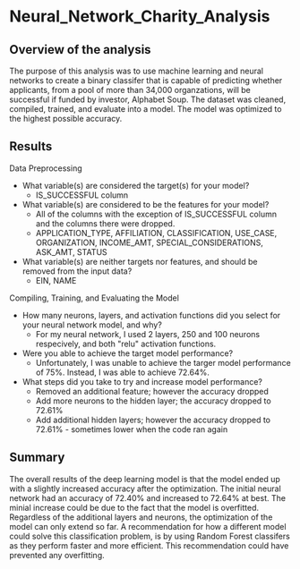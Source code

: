 # Neural_Network_Charity_Analysis

## Overview of the analysis

The purpose of this analysis was to use machine learning and neural networks to create a binary classifer that is capable of predicting whether applicants, from a pool of more than 34,000 organzations, will be successful if funded by investor, Alphabet Soup. The dataset was cleaned, compiled, trained, and evaluate into a model. The model was optimized to the highest possible accuracy.

## Results

Data Preprocessing
- What variable(s) are considered the target(s) for your model?
    - IS_SUCCESSFUL column
- What variable(s) are considered to be the features for your model?
    - All of the columns with the exception of IS_SUCCESSFUL column and the columns there were dropped.
    - APPLICATION_TYPE, AFFILIATION, CLASSIFICATION, USE_CASE, ORGANIZATION, INCOME_AMT, SPECIAL_CONSIDERATIONS, ASK_AMT, STATUS
- What variable(s) are neither targets nor features, and should be removed from the input data?
    - EIN, NAME

Compiling, Training, and Evaluating the Model
- How many neurons, layers, and activation functions did you select for your neural network model, and why?
    - For my neural network, I used 2 layers, 250 and 100 neurons respecively, and both "relu" activation functions.  
- Were you able to achieve the target model performance?
    - Unfortunately, I was unable to achieve the targer model performance of 75%. Instead, I was able to achieve 72.64%.
- What steps did you take to try and increase model performance?
    - Removed an additional feature; however the accuracy dropped
    - Add more neurons to the hidden layer; the accuracy dropped to 72.61%
    - Add additional hidden layers; however the accuracy dropped to 72.61% - sometimes lower when the code ran again

## Summary
The overall results of the deep learning model is that the model ended up with a slightly increased accuracy after the optimization. The initial neural network had an accuracy of 72.40% and increased to 72.64% at best. The minial increase could be due to the fact that the model is overfitted. Regardless of the additional layers and neurons, the optimization of the model can only extend so far. A recommendation for how a different model could solve this classification problem, is by using Random Forest classifers as they perform faster and more efficient. This recommendation could have prevented any overfitting. 
